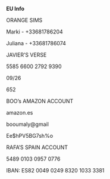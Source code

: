 **EU Info**

  
ORANGE SIMS

Marki - +33681786204

Juliana - +33681786074

  

JAVIER’S VERSE

5585 6600 2792 9390

09/26

652

  

BOO’s AMAZON ACCOUNT

amazon.es

booumaly@gmail

Ee$hPV5BG7sh%o

  

RAFA’S SPAIN ACCOUNT

5489 0103 0957 0776

IBAN: ES82 0049 0249 8320 1033 3381